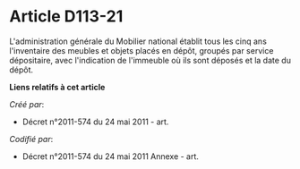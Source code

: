 # Article D113-21

L'administration générale du Mobilier national établit tous les cinq ans l'inventaire des meubles et objets placés en dépôt,
groupés par service dépositaire, avec l'indication de l'immeuble où ils sont déposés et la date du dépôt.

**Liens relatifs à cet article**

_Créé par_:

  - Décret n°2011-574 du 24 mai 2011  - art.

_Codifié par_:

  - Décret n°2011-574 du 24 mai 2011 Annexe - art.
